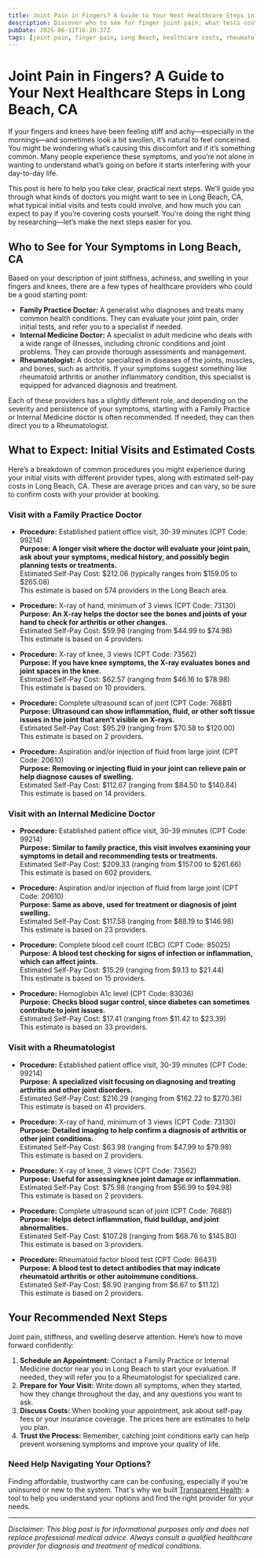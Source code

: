 ```yaml
---
title: Joint Pain in Fingers? A Guide to Your Next Healthcare Steps in Long Beach, CA
description: Discover who to see for finger joint pain, what tests cost, and how to prepare for your visit in Long Beach, CA.
pubDate: 2025-06-11T16:20:37Z
tags: [joint pain, finger pain, Long Beach, healthcare costs, rheumatology, family practice, internal medicine]
---
```


# Joint Pain in Fingers? A Guide to Your Next Healthcare Steps in Long Beach, CA

If your fingers and knees have been feeling stiff and achy—especially in the mornings—and sometimes look a bit swollen, it’s natural to feel concerned. You might be wondering what’s causing this discomfort and if it’s something common. Many people experience these symptoms, and you’re not alone in wanting to understand what’s going on before it starts interfering with your day-to-day life.

This post is here to help you take clear, practical next steps. We’ll guide you through what kinds of doctors you might want to see in Long Beach, CA, what typical initial visits and tests could involve, and how much you can expect to pay if you’re covering costs yourself. You're doing the right thing by researching—let’s make the next steps easier for you.

## Who to See for Your Symptoms in Long Beach, CA

Based on your description of joint stiffness, achiness, and swelling in your fingers and knees, there are a few types of healthcare providers who could be a good starting point:

- **Family Practice Doctor:** A generalist who diagnoses and treats many common health conditions. They can evaluate your joint pain, order initial tests, and refer you to a specialist if needed.
- **Internal Medicine Doctor:** A specialist in adult medicine who deals with a wide range of illnesses, including chronic conditions and joint problems. They can provide thorough assessments and management.
- **Rheumatologist:** A doctor specialized in diseases of the joints, muscles, and bones, such as arthritis. If your symptoms suggest something like rheumatoid arthritis or another inflammatory condition, this specialist is equipped for advanced diagnosis and treatment.

Each of these providers has a slightly different role, and depending on the severity and persistence of your symptoms, starting with a Family Practice or Internal Medicine doctor is often recommended. If needed, they can then direct you to a Rheumatologist.

## What to Expect: Initial Visits and Estimated Costs

Here’s a breakdown of common procedures you might experience during your initial visits with different provider types, along with estimated self-pay costs in Long Beach, CA. These are average prices and can vary, so be sure to confirm costs with your provider at booking.

### Visit with a Family Practice Doctor

- **Procedure:** Established patient office visit, 30-39 minutes (CPT Code: 99214)  
  **Purpose:** **A longer visit where the doctor will evaluate your joint pain, ask about your symptoms, medical history, and possibly begin planning tests or treatments.**  
  Estimated Self-Pay Cost: $212.06 (typically ranges from $159.05 to $265.08)  
  This estimate is based on 574 providers in the Long Beach area.

- **Procedure:** X-ray of hand, minimum of 3 views (CPT Code: 73130)  
  **Purpose:** **An X-ray helps the doctor see the bones and joints of your hand to check for arthritis or other changes.**  
  Estimated Self-Pay Cost: $59.98 (ranging from $44.99 to $74.98)  
  This estimate is based on 4 providers.

- **Procedure:** X-ray of knee, 3 views (CPT Code: 73562)  
  **Purpose:** **If you have knee symptoms, the X-ray evaluates bones and joint spaces in the knee.**  
  Estimated Self-Pay Cost: $62.57 (ranging from $46.16 to $78.98)  
  This estimate is based on 10 providers.

- **Procedure:** Complete ultrasound scan of joint (CPT Code: 76881)  
  **Purpose:** **Ultrasound can show inflammation, fluid, or other soft tissue issues in the joint that aren’t visible on X-rays.**  
  Estimated Self-Pay Cost: $95.29 (ranging from $70.58 to $120.00)  
  This estimate is based on 2 providers.

- **Procedure:** Aspiration and/or injection of fluid from large joint (CPT Code: 20610)  
  **Purpose:** **Removing or injecting fluid in your joint can relieve pain or help diagnose causes of swelling.**  
  Estimated Self-Pay Cost: $112.67 (ranging from $84.50 to $140.84)  
  This estimate is based on 14 providers.

### Visit with an Internal Medicine Doctor

- **Procedure:** Established patient office visit, 30-39 minutes (CPT Code: 99214)  
  **Purpose:** **Similar to family practice, this visit involves examining your symptoms in detail and recommending tests or treatments.**  
  Estimated Self-Pay Cost: $209.33 (ranging from $157.00 to $261.66)  
  This estimate is based on 602 providers.

- **Procedure:** Aspiration and/or injection of fluid from large joint (CPT Code: 20610)  
  **Purpose:** **Same as above, used for treatment or diagnosis of joint swelling.**  
  Estimated Self-Pay Cost: $117.58 (ranging from $88.19 to $146.98)  
  This estimate is based on 23 providers.

- **Procedure:** Complete blood cell count (CBC) (CPT Code: 85025)  
  **Purpose:** **A blood test checking for signs of infection or inflammation, which can affect joints.**  
  Estimated Self-Pay Cost: $15.29 (ranging from $9.13 to $21.44)  
  This estimate is based on 15 providers.

- **Procedure:** Hemoglobin A1c level (CPT Code: 83036)  
  **Purpose:** **Checks blood sugar control, since diabetes can sometimes contribute to joint issues.**  
  Estimated Self-Pay Cost: $17.41 (ranging from $11.42 to $23.39)  
  This estimate is based on 33 providers.

### Visit with a Rheumatologist

- **Procedure:** Established patient office visit, 30-39 minutes (CPT Code: 99214)  
  **Purpose:** **A specialized visit focusing on diagnosing and treating arthritis and other joint disorders.**  
  Estimated Self-Pay Cost: $216.29 (ranging from $162.22 to $270.36)  
  This estimate is based on 41 providers.

- **Procedure:** X-ray of hand, minimum of 3 views (CPT Code: 73130)  
  **Purpose:** **Detailed imaging to help confirm a diagnosis of arthritis or other joint conditions.**  
  Estimated Self-Pay Cost: $63.98 (ranging from $47.99 to $79.98)  
  This estimate is based on 2 providers.

- **Procedure:** X-ray of knee, 3 views (CPT Code: 73562)  
  **Purpose:** **Useful for assessing knee joint damage or inflammation.**  
  Estimated Self-Pay Cost: $75.98 (ranging from $56.99 to $94.98)  
  This estimate is based on 2 providers.

- **Procedure:** Complete ultrasound scan of joint (CPT Code: 76881)  
  **Purpose:** **Helps detect inflammation, fluid buildup, and joint abnormalities.**  
  Estimated Self-Pay Cost: $107.28 (ranging from $68.76 to $145.80)  
  This estimate is based on 3 providers.

- **Procedure:** Rheumatoid factor blood test (CPT Code: 86431)  
  **Purpose:** **A blood test to detect antibodies that may indicate rheumatoid arthritis or other autoimmune conditions.**  
  Estimated Self-Pay Cost: $8.90 (ranging from $6.67 to $11.12)  
  This estimate is based on 2 providers.

## Your Recommended Next Steps

Joint pain, stiffness, and swelling deserve attention. Here’s how to move forward confidently:

1. **Schedule an Appointment:** Contact a Family Practice or Internal Medicine doctor near you in Long Beach to start your evaluation. If needed, they will refer you to a Rheumatologist for specialized care.
2. **Prepare for Your Visit:** Write down all symptoms, when they started, how they change throughout the day, and any questions you want to ask.
3. **Discuss Costs:** When booking your appointment, ask about self-pay fees or your insurance coverage. The prices here are estimates to help you plan.
4. **Trust the Process:** Remember, catching joint conditions early can help prevent worsening symptoms and improve your quality of life.

### Need Help Navigating Your Options?

Finding affordable, trustworthy care can be confusing, especially if you're uninsured or new to the system. That's why we built [Transparent Health](https://transparenthealth.ai): a tool to help you understand your options and find the right provider for your needs. 

---

*Disclaimer: This blog post is for informational purposes only and does not replace professional medical advice. Always consult a qualified healthcare provider for diagnosis and treatment of medical conditions.*